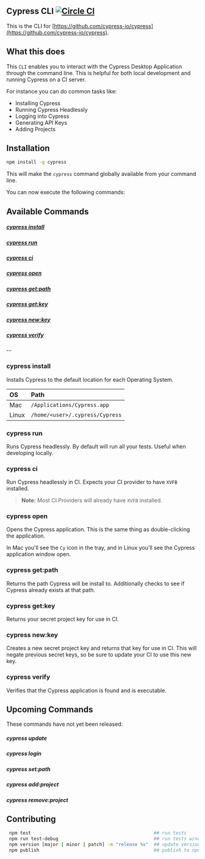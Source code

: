 ## Cypress CLI [![Circle CI](https://circleci.com/gh/cypress-io/cypress-cli.svg?style=svg)](https://circleci.com/gh/cypress-io/cypress-cli)

This is the CLI for [https://github.com/cypress-io/cypress](https://github.com/cypress-io/cypress).

## What this does

This `CLI` enables you to interact with the Cypress Desktop Application through the command line. This is helpful for both local development and running Cypress on a CI server.

For instance you can do common tasks like:

- Installing Cypress
- Running Cypress Headlessly
- Logging into Cypress
- Generating API Keys
- Adding Projects

## Installation

```bash
npm install -g cypress
```

This will make the `cypress` command globally available from your command line.

You can now execute the following commands:

## Available Commands

##### [cypress install](#cypress-install-1)
##### [cypress run](#cypress-run-1)
##### [cypress ci](#cypress-ci-1)
##### [cypress open](#cypress-open-1)
##### [cypress get:path](#cypress-getpath-1)
##### [cypress get:key](#cypress-getkey-1)
##### [cypress new:key](#cypress-newkey-1)
##### [cypress verify](#cypress-verify-1)

--

### cypress install

Installs Cypress to the default location for each Operating System.

OS | Path
:--- | :---
Mac  | `/Applications/Cypress.app`
Linux  | `/home/<user>/.cypress/Cypress`

### cypress run

Runs Cypress headlessly. By default will run all your tests. Useful when developing locally.

### cypress ci

Run Cypress headlessly in CI. Expects your CI provider to have `XVFB` installed.

> **Note:** Most CI Providers will already have `XVFB` installed.

### cypress open

Opens the Cypress application. This is the same thing as double-clicking the application.

In Mac you'll see the `Cy` icon in the tray, and in Linux you'll see the Cypress application window open.

### cypress get:path

Returns the path Cypress will be install to. Additionally checks to see if Cypress already exists at that path.

### cypress get:key

Returns your secret project key for use in CI.

### cypress new:key

Creates a new secret project key and returns that key for use in CI. This will negate previous secret keys, so be sure to update your CI to use this new key.

### cypress verify

Verifies that the Cypress application is found and is executable.

## Upcoming Commands

These commands have not yet been released:

##### cypress update
##### cypress login
##### cypress set:path
##### cypress add:project
##### cypress remove:project

## Contributing

```bash
 npm test                                             ## run tests
 npm run test-debug                                   ## run tests w/node inspector
 npm version [major | minor | patch] -m "release %s"  ## update version
 npm publish                                          ## publish to npm
```